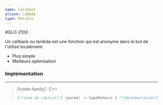 ```yaml
---
name: Callback
aliase: Lambda
type: Matière
---
```

#GLO-2100 

Un callback ou lambda est une fonction qui est anonyme dans le but de l'utilisé localement.
+ Plus simple
+ Meilleurs optimisation

### Implémentation
---
>[!code-family]- C++
>```cpp
>[/*zone de capture*/] (param) -> typeRetours { /*Implémentation*/ }
>```

